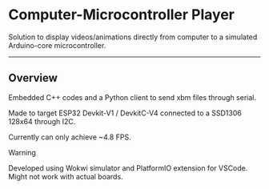 # Computer-Microcontroller Player 

Solution to display videos/animations directly from computer to a simulated Arduino-core microcontroller. 

---

## Overview

Embedded C++ codes and a Python client to send xbm files through serial.

Made to target ESP32 Devkit-V1 / DevkitC-V4 connected to a SSD1306 128x64 through I2C.

Currently can only achieve ~4.8 FPS.

> [!warning]
> Developed using Wokwi simulator and PlatformIO extension for VSCode. Might not work with actual boards.
